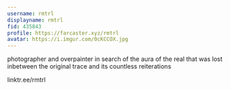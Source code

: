 ```yaml
---
username: rmtrl
displayname: rmtrl
fid: 435843
profile: https://farcaster.xyz/rmtrl
avatar: https://i.imgur.com/0cKCCOX.jpg
---
```

photographer and overpainter in search of the aura of the real that was lost inbetween the original trace and its countless reiterations  
  
linktr.ee/rmtrl  
